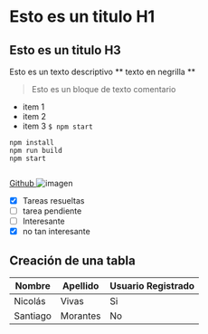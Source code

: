 # Esto es un titulo H1
## Esto es un titulo H3
Esto es un texto descriptivo ** texto en negrilla ** 
 >Esto es un bloque de texto comentario 
 - item 1
 - item 2 
 - item 3 
`$ npm start`
```   
npm install
npm run build 
npm start


```
[ Github ](https://github.com/vivasajax/curso-basico-git) 
![imagen](https://placehold.co/600x400)
- [X] Tareas resueltas
- [ ] tarea pendiente  
- [ ] Interesante
- [X] no tan interesante
## Creación de una tabla 

| Nombre | Apellido | Usuario Registrado|
|--------|-------|----------------------|
|Nicolás | Vivas |Si| 
|Santiago|Morantes|No|
